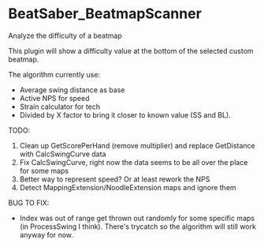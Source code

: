 # BeatSaber_BeatmapScanner
Analyze the difficulty of a beatmap

This plugin will show a difficulty value at the bottom of the selected custom beatmap. <br />

The algorithm currently use:
+ Average swing distance as base
+ Active NPS for speed
+ Strain calculator for tech
+ Divided by X factor to bring it closer to known value (SS and BL).

TODO:

1. Clean up GetScorePerHand (remove multiplier) and replace GetDistance with CalcSwingCurve data
2. Fix CalcSwingCurve, right now the data seems to be all over the place for some maps
3. Better way to represent speed? Or at least rework the NPS
4. Detect MappingExtension/NoodleExtension maps and ignore them

BUG TO FIX:

+ Index was out of range get thrown out randomly for some specific maps (in ProcessSwing I think). There's trycatch so the algorithm will still work anyway for now.
